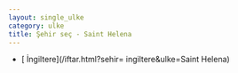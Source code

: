 ```yaml
---
layout: single_ulke
category: ulke
title: Şehir seç - Saint Helena
---
```

* [ İngiltere](/iftar.html?sehir= ingiltere&ulke=Saint Helena)
